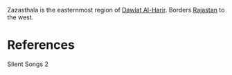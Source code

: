 Zazasthala is the easternmost region of [Dawlat Al-Harir](Dawlat%20Al-Harir.md). Borders [Rajastan](Rajastan.md) to the west.

# References
Silent Songs 2